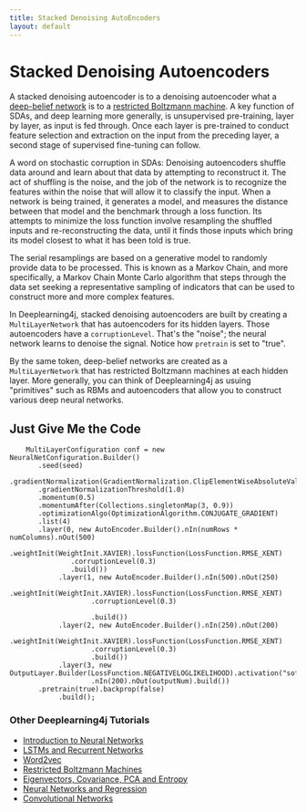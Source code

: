 ```yaml
---
title: Stacked Denoising AutoEncoders
layout: default
---
```


# Stacked Denoising Autoencoders

A stacked denoising autoencoder is to a denoising autoencoder what a [deep-belief network](/deepbeliefnetwork.html) is to a [restricted Boltzmann machine](./restrictedboltzmannmachine.html). A key function of SDAs, and deep learning more generally, is unsupervised pre-training, layer by layer, as input is fed through. Once each layer is pre-trained to conduct feature selection and extraction on the input from the preceding layer, a second stage of supervised fine-tuning can follow. 

A word on stochastic corruption in SDAs: Denoising autoencoders shuffle data around and learn about that data by attempting to reconstruct it. The act of shuffling is the noise, and the job of the network is to recognize the features within the noise that will allow it to classify the input. When a network is being trained, it generates a model, and measures the distance between that model and the benchmark through a loss function. Its attempts to minimize the loss function involve resampling the shuffled inputs and re-reconstructing the data, until it finds those inputs which bring its model closest to what it has been told is true. 

The serial resamplings are based on a generative model to randomly provide data to be processed. This is known as a Markov Chain, and more specifically, a Markov Chain Monte Carlo algorithm that steps through the data set seeking a representative sampling of indicators that can be used to construct more and more complex features.

In Deeplearning4j, stacked denoising autoencoders are built by creating a `MultiLayerNetwork` that has autoencoders for its hidden layers. Those autoencoders have a `corruptionLevel`. That's the "noise"; the neural network learns to denoise the signal. Notice how `pretrain` is set to "true".

By the same token, deep-belief networks are created as a `MultiLayerNetwork` that has restricted Boltzmann machines at each hidden layer. More generally, you can think of Deeplearning4j as usuing "primitives" such as RBMs and autoencoders that allow you to construct various deep neural networks.

## Just Give Me the Code


        MultiLayerConfiguration conf = new NeuralNetConfiguration.Builder()
           .seed(seed)
           .gradientNormalization(GradientNormalization.ClipElementWiseAbsoluteValue)
           .gradientNormalizationThreshold(1.0)
           .momentum(0.5)
           .momentumAfter(Collections.singletonMap(3, 0.9))
           .optimizationAlgo(OptimizationAlgorithm.CONJUGATE_GRADIENT)
           .list(4)
           .layer(0, new AutoEncoder.Builder().nIn(numRows * numColumns).nOut(500)
                   .weightInit(WeightInit.XAVIER).lossFunction(LossFunction.RMSE_XENT)
                   .corruptionLevel(0.3)
                   .build())
                .layer(1, new AutoEncoder.Builder().nIn(500).nOut(250)
                        .weightInit(WeightInit.XAVIER).lossFunction(LossFunction.RMSE_XENT)
                        .corruptionLevel(0.3)

                        .build())
                .layer(2, new AutoEncoder.Builder().nIn(250).nOut(200)
                        .weightInit(WeightInit.XAVIER).lossFunction(LossFunction.RMSE_XENT)
                        .corruptionLevel(0.3)
                        .build())
                .layer(3, new OutputLayer.Builder(LossFunction.NEGATIVELOGLIKELIHOOD).activation("softmax")
                        .nIn(200).nOut(outputNum).build())
           .pretrain(true).backprop(false)
                .build();

### <a name="beginner">Other Deeplearning4j Tutorials</a>
* [Introduction to Neural Networks](./neuralnet-overview)
* [LSTMs and Recurrent Networks](./lstm)
* [Word2vec](./word2vec)
* [Restricted Boltzmann Machines](./restrictedboltzmannmachine)
* [Eigenvectors, Covariance, PCA and Entropy](./eigenvector)
* [Neural Networks and Regression](./linear-regression)
* [Convolutional Networks](./convolutionalnets)
